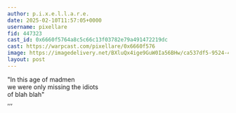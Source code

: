 ```yaml
---
author: p.i.x.e.l.l.a.r.e.
date: 2025-02-10T11:57:05+0000
username: pixellare
fid: 447323
cast_id: 0x6660f5764a8c5c66c13f03782e79a491472219dc
cast: https://warpcast.com/pixellare/0x6660f576
image: https://imagedelivery.net/BXluQx4ige9GuW0Ia56BHw/ca537df5-9524-40f7-32e6-b2607a423000/original
layout: post
---
```

"In this age of madmen   
we were only missing the idiots   
of blah blah"  
,,,  

<img src='https://imagedelivery.net/BXluQx4ige9GuW0Ia56BHw/ca537df5-9524-40f7-32e6-b2607a423000/original' alt='' referrerpolicy='no-referrer'/>